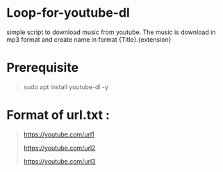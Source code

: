 # Loop-for-youtube-dl
simple script to download music from youtube.
The music is download in mp3 format and create name in format {Title}.{extension}

# Prerequisite
> sudo apt install youtube-dl -y

# Format of url.txt : 
> https://youtube.com/url1
> 
> https://youtube.com/url2
> 
> https://youtube.com/url3
